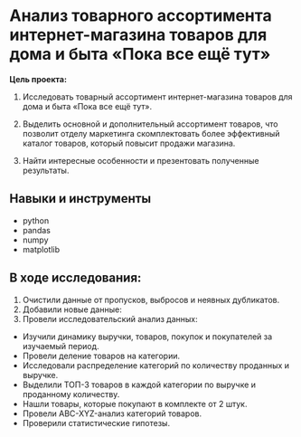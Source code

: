 # Анализ товарного ассортимента интернет-магазина товаров для дома и быта «Пока все ещё тут»

**Цель проекта:** 
1. Исследовать товарный ассортимент интернет-магазина товаров для дома и быта «Пока все ещё тут».

2. Выделить основной и дополнительный ассортимент товаров, что позволит отделу маркетинга скомплектовать более эффективный каталог товаров, который повысит продажи магазина.

3. Найти интересные особенности и презентовать полученные результаты.

## Навыки и инструменты
* python
* pandas
* numpy
* matplotlib

## В ходе исследования:

1. Очистили данные от пропусков, выбросов и неявных дубликатов. 
2. Добавили новые данные:
3. Провели исcледовательский анализ данных:

* Изучили динамику выручки, товаров, покупок и покупателей за изучаемый период.
* Провели деление товаров на категории.
* Исcледовали распределение категорий по количеству проданных и выручке.
* Выделили ТОП-3 товаров в каждой категории по выручке и проданному количеству.
* Нашли товары, которые покупают в комплекте от 2 штук.
* Провели ABC-XYZ-анализ категорий товаров.
* Проверили статистические гипотезы.

